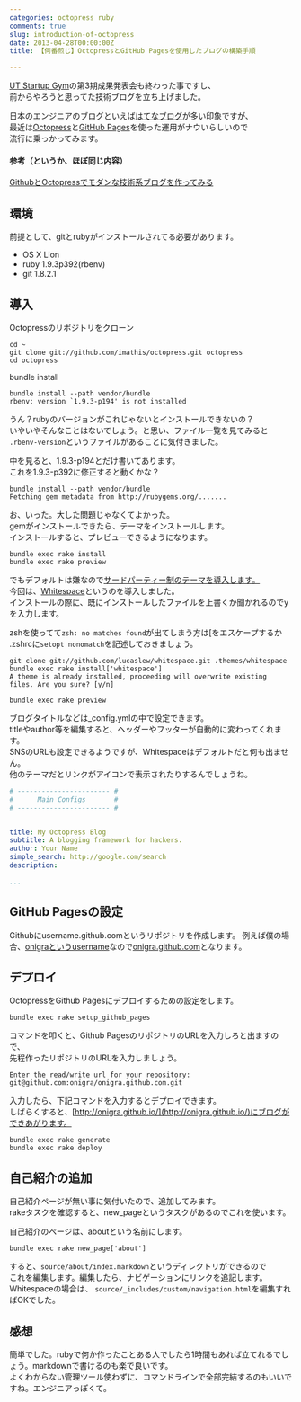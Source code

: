 ```yaml
---
categories: octopress ruby
comments: true
slug: introduction-of-octopress
date: 2013-04-28T00:00:00Z
title: 【何番煎じ】OctopressとGitHub Pagesを使用したブログの構築手順

---
```


[UT Startup Gym](http://ut-gym.jp/)の第3期成果発表会も終わった事ですし、  
前からやろうと思ってた技術ブログを立ち上げました。  

日本のエンジニアのブログといえば[はてなブログ](http://hatenablog.com/)が多い印象ですが、  
最近は[Octopress](http://octopress.org/)と[GitHub Pages](http://pages.github.com/)を使った運用がナウいらしいので  
流行に乗っかってみます。  

<!--more-->

#### 参考（というか、ほぼ同じ内容）

[GithubとOctopressでモダンな技術系ブログを作ってみる](http://blog.glidenote.com/blog/2011/11/07/install-octopress-on-github/)

## 環境

前提として、gitとrubyがインストールされてる必要があります。  

* OS X Lion 
* ruby 1.9.3p392(rbenv)
* git 1.8.2.1

## 導入

Octopressのリポジトリをクローン  

```
cd ~
git clone git://github.com/imathis/octopress.git octopress
cd octopress
```

bundle install  

```
bundle install --path vendor/bundle
rbenv: version `1.9.3-p194' is not installed
```

うん？rubyのバージョンがこれじゃないとインストールできないの？  
いやいやそんなことはないでしょう。と思い、ファイル一覧を見てみると  
`.rbenv-version`というファイルがあることに気付きました。  

中を見ると、1.9.3-p194とだけ書いてあります。  
これを1.9.3-p392に修正すると動くかな？  

```
bundle install --path vendor/bundle
Fetching gem metadata from http://rubygems.org/.......
```

お、いった。大した問題じゃなくてよかった。  
gemがインストールできたら、テーマをインストールします。  
インストールすると、プレビューできるようになります。  

```
bundle exec rake install
bundle exec rake preview
```

でもデフォルトは嫌なので[サードパーティー制のテーマを導入します。](https://github.com/imathis/octopress/wiki/3rd-Party-Octopress-Themes)  
今回は、[Whitespace](https://github.com/lucaslew/whitespace)というのを導入しました。  
インストールの際に、既にインストールしたファイルを上書くか聞かれるのでyを入力します。  

zshを使ってて`zsh: no matches found`が出てしまう方は[をエスケープするか  
.zshrcに`setopt nonomatch`を記述しておきましょう。  

```
git clone git://github.com/lucaslew/whitespace.git .themes/whitespace
bundle exec rake install['whitespace']
A theme is already installed, proceeding will overwrite existing files. Are you sure? [y/n]

bundle exec rake preview
```

ブログタイトルなどは_config.ymlの中で設定できます。  
titleやauthor等を編集すると、ヘッダーやフッターが自動的に変わってくれます。  
SNSのURLも設定できるようですが、Whitespaceはデフォルトだと何も出ません。  
他のテーマだとリンクがアイコンで表示されたりするんでしょうね。  

```yaml
# ----------------------- #
#      Main Configs       #
# ----------------------- #


title: My Octopress Blog
subtitle: A blogging framework for hackers.
author: Your Name
simple_search: http://google.com/search
description:

...

```

## GitHub Pagesの設定

Githubにusername.github.comというリポジトリを作成します。
例えば僕の場合、[onigraというusername](https://github.com/onigra)なので[onigra.github.com](https://github.com/onigra/onigra.github.com)となります。  

## デプロイ

OctopressをGithub Pagesにデプロイするための設定をします。  

```
bundle exec rake setup_github_pages
```

コマンドを叩くと、Github PagesのリポジトリのURLを入力しろと出ますので、  
先程作ったリポジトリのURLを入力しましょう。  

```
Enter the read/write url for your repository:
git@github.com:onigra/onigra.github.com.git
```

入力したら、下記コマンドを入力するとデプロイできます。  
しばらくすると、[http://onigra.github.io/](http://onigra.github.io/)にブログができあがります。  

```
bundle exec rake generate
bundle exec rake deploy
```

## 自己紹介の追加

自己紹介ページが無い事に気付いたので、追加してみます。  
rakeタスクを確認すると、new_pageというタスクがあるのでこれを使います。  

自己紹介のページは、aboutという名前にします。  

```
bundle exec rake new_page['about']
```

すると、`source/about/index.markdown`というディレクトリができるので  
これを編集します。編集したら、ナビゲーションにリンクを追記します。  
Whitespaceの場合は、 `source/_includes/custom/navigation.html`を編集すればOKでした。  

## 感想

簡単でした。rubyで何か作ったことある人でしたら1時間もあれば立てれるでしょう。markdownで書けるのも楽で良いです。   
よくわからない管理ツール使わずに、コマンドラインで全部完結するのもいいですね。エンジニアっぽくて。  

